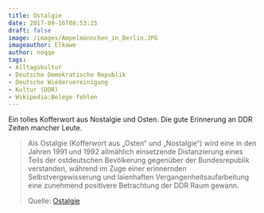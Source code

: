 ```yaml
---
title: Ostalgie
date: 2017-09-16T08:53:25
draft: false
image: /images/Ampelmännchen_in_Berlin.JPG
imageauthor: Elkawe
author: noqqe
tags:
- Alltagskultur
- Deutsche Demokratische Republik
- Deutsche Wiedervereinigung
- Kultur (DDR)
- Wikipedia:Belege fehlen
---
```


Ein tolles Kofferwort aus Nostalgie und Osten. Die gute Erinnerung an DDR
Zeiten mancher Leute.


> Als Ostalgie (Kofferwort aus „Osten“ und „Nostalgie“) wird eine in den Jahren
> 1991 und 1992 allmählich einsetzende Distanzierung eines Teils der
> ostdeutschen Bevölkerung gegenüber der Bundesrepublik verstanden, während im
> Zuge einer erinnernden Selbstvergewisserung und laienhaften
> Vergangenheitsaufarbeitung eine zunehmend positivere Betrachtung der DDR Raum
> gewann.
>
> Quelle: [Ostalgie](https://de.wikipedia.org/wiki/Ostalgie)
